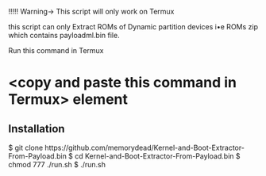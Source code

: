 !!!!! Warning-> This script will only work on Termux 

this script can only Extract ROMs of Dynamic partition devices i•e ROMs zip which contains payloadml.bin file.

Run this command in Termux
# &lt;copy and paste this command in Termux&gt; element
## Installation
<clipboard-copy>
$ git clone https://github.com/memorydead/Kernel-and-Boot-Extractor-From-Payload.bin
$ cd Kernel-and-Boot-Extractor-From-Payload.bin
$ chmod 777 ./run.sh
$ ./run.sh
<clipboard-copy/>
